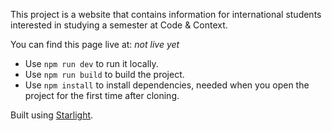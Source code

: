 This project is a website that contains information for international students interested in studying a semester at Code & Context.

You can find this page live at: *not live yet*

- Use `npm run dev` to run it locally.
- Use `npm run build` to build the project.
- Use `npm install` to install dependencies, needed when you open the project for the first time after cloning.

Built using [Starlight](https://starlight.astro.build/).